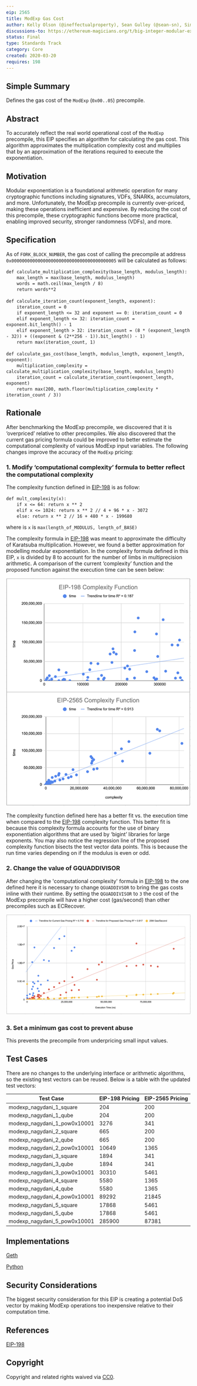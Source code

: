 ```yaml
---
eip: 2565
title: ModExp Gas Cost
author: Kelly Olson (@ineffectualproperty), Sean Gulley (@sean-sn), Simon Peffers (@simonatsn), Justin Drake (@justindrake), Dankrad Feist (@dankrad)
discussions-to: https://ethereum-magicians.org/t/big-integer-modular-exponentiation-eip-198-gas-cost/4150
status: Final
type: Standards Track
category: Core
created: 2020-03-20
requires: 198
---
```


## Simple Summary
Defines the gas cost of the `ModExp` (`0x00..05`) precompile.

## Abstract
To accurately reflect the real world operational cost of the `ModExp` precompile, this EIP specifies an algorithm for calculating the gas cost. This algorithm approximates the multiplication complexity cost and multiplies that by an approximation of the iterations required to execute the exponentiation.

## Motivation
Modular exponentiation is a foundational arithmetic operation for many cryptographic functions including signatures, VDFs, SNARKs, accumulators, and more. Unfortunately, the ModExp precompile is currently over-priced, making these operations inefficient and expensive. By reducing the cost of this precompile, these cryptographic functions become more practical, enabling improved security, stronger randomness (VDFs), and more.

## Specification
As of `FORK_BLOCK_NUMBER`, the gas cost of calling the precompile at address `0x0000000000000000000000000000000000000005` will be calculated as follows:
```
def calculate_multiplication_complexity(base_length, modulus_length):
    max_length = max(base_length, modulus_length)
    words = math.ceil(max_length / 8)
    return words**2

def calculate_iteration_count(exponent_length, exponent):
    iteration_count = 0
    if exponent_length <= 32 and exponent == 0: iteration_count = 0
    elif exponent_length <= 32: iteration_count = exponent.bit_length() - 1
    elif exponent_length > 32: iteration_count = (8 * (exponent_length - 32)) + ((exponent & (2**256 - 1)).bit_length() - 1)
    return max(iteration_count, 1)

def calculate_gas_cost(base_length, modulus_length, exponent_length, exponent):
    multiplication_complexity = calculate_multiplication_complexity(base_length, modulus_length)
    iteration_count = calculate_iteration_count(exponent_length, exponent)
    return max(200, math.floor(multiplication_complexity * iteration_count / 3))
```

## Rationale
After benchmarking the ModExp precompile, we discovered that it is ‘overpriced’ relative to other precompiles. We also discovered that the current gas pricing formula could be improved to better estimate the computational complexity of various ModExp input variables. The following changes improve the accuracy of the `ModExp` pricing:

### 1. Modify ‘computational complexity’ formula to better reflect the computational complexity
The complexity function defined in [EIP-198](./eip-198.md) is as follow:

```
def mult_complexity(x):
    if x <= 64: return x ** 2
    elif x <= 1024: return x ** 2 // 4 + 96 * x - 3072
    else: return x ** 2 // 16 + 480 * x - 199680
```
where is `x` is `max(length_of_MODULUS, length_of_BASE)`

The complexity formula in [EIP-198](./eip-198.md) was meant to approximate the difficulty of Karatsuba multiplication. However, we found a better approximation for modelling modular exponentiation. In the complexity formula defined in this EIP, `x` is divided by 8 to account for the number of limbs in multiprecision arithmetic. A comparison of the current ‘complexity’ function and the proposed function against the execution time can be seen below:

![Option 1 Graph](../assets/eip-2565/Complexity_Regression.png)

The complexity function defined here has a better fit vs. the execution time when compared to the [EIP-198](./eip-198.md) complexity function. This better fit is because this complexity formula accounts for the use of binary exponentiation algorithms that are used by ‘bigint’ libraries for large exponents. You may also notice the regression line of the proposed complexity function bisects the test vector data points. This is because the run time varies depending on if the modulus is even or odd.

### 2. Change the value of GQUADDIVISOR
After changing the 'computational complexity' formula in [EIP-198](./eip-198.md) to the one defined here it is necessary to change `QGUADDIVSOR` to bring the gas costs inline with their runtime. By setting the `QGUADDIVISOR` to `3` the cost of the ModExp precompile will have a higher cost (gas/second) than other precompiles such as ECRecover.

![Option 2 Graph](../assets/eip-2565/GQuad_Change.png)

### 3. Set a minimum gas cost to prevent abuse
This prevents the precompile from underpricing small input values.

## Test Cases
There are no changes to the underlying interface or arithmetic algorithms, so the existing test vectors can be reused. Below is a table with the updated test vectors:

| Test Case  | EIP-198 Pricing | EIP-2565 Pricing |
| ------------- | ------------- | ------------- |
| modexp_nagydani_1_square | 204  | 200  |
| modexp_nagydani_1_qube | 204  | 200  |
| modexp_nagydani_1_pow0x10001 | 3276  | 341  |
| modexp_nagydani_2_square  | 665  | 200  |
| modexp_nagydani_2_qube  | 665  | 200  |
| modexp_nagydani_2_pow0x10001  | 10649  | 1365  |
| modexp_nagydani_3_square  | 1894  | 341  |
| modexp_nagydani_3_qube  | 1894  | 341  |
| modexp_nagydani_3_pow0x10001  | 30310  | 5461  |
| modexp_nagydani_4_square  | 5580  | 1365  |
| modexp_nagydani_4_qube  | 5580  | 1365  |
| modexp_nagydani_4_pow0x10001  | 89292  | 21845  |
| modexp_nagydani_5_square  | 17868  | 5461  |
| modexp_nagydani_5_qube  | 17868  | 5461  |
| modexp_nagydani_5_pow0x10001  | 285900 | 87381  |

## Implementations
[Geth](https://github.com/ethereum/go-ethereum/pull/21607)

[Python](https://gist.github.com/ineffectualproperty/60e34f15c31850c5b60c8cf3a28cd423)

## Security Considerations
The biggest security consideration for this EIP is creating a potential DoS vector by making ModExp operations too inexpensive relative to their computation time.

## References
[EIP-198](./eip-198.md) 

## Copyright
Copyright and related rights waived via [CC0](https://creativecommons.org/publicdomain/zero/1.0/).
